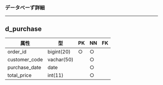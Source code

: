 ### データべーず詳細
******************
## d_purchase

| 属性 | 型 | PK | NN | FK |
|-----|----|----|----|----|
|order_id|bigint(20)|○|○||
|customer_code|vachar(50)||○||
|purchase_date|date||○||
|total_price|int(11)||○||
